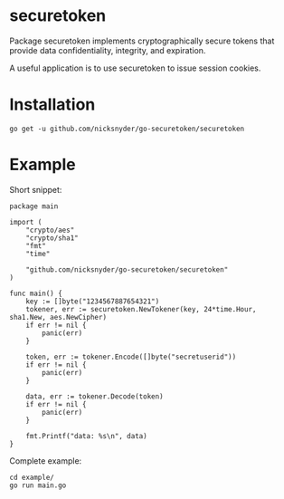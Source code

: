 securetoken
===========

Package securetoken implements cryptographically secure tokens that provide data confidentiality, integrity, and expiration.

A useful application is to use securetoken to issue session cookies.

Installation
============

	go get -u github.com/nicksnyder/go-securetoken/securetoken

Example
=======

Short snippet:
	
	package main

	import (
		"crypto/aes"
		"crypto/sha1"
		"fmt"
		"time"

		"github.com/nicksnyder/go-securetoken/securetoken"
	)

	func main() {
		key := []byte("1234567887654321")
		tokener, err := securetoken.NewTokener(key, 24*time.Hour, sha1.New, aes.NewCipher)
		if err != nil {
			panic(err)
		}

		token, err := tokener.Encode([]byte("secretuserid"))
		if err != nil {
			panic(err)
		}

		data, err := tokener.Decode(token)
		if err != nil {
			panic(err)
		}

		fmt.Printf("data: %s\n", data)
	}

Complete example:

	cd example/
	go run main.go
